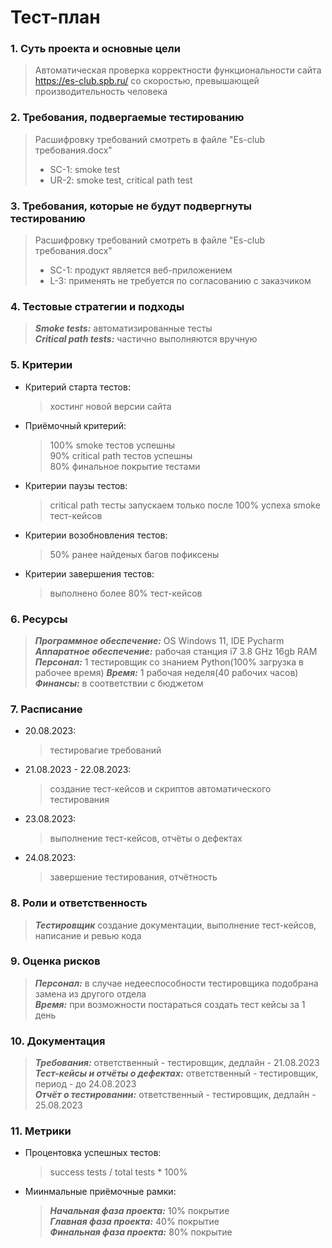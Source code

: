 # Тест-план
### 1. Суть проекта и основные цели
> Автоматическая проверка корректности функциональности сайта https://es-club.spb.ru/ со скоростью, превышающей производительность человека
### 2. Требования, подвергаемые тестированию
> Расшифровку требований смотреть в файле "Es-club требования.docx"
> + SC-1: smoke test
> + UR-2: smoke test, critical path test
### 3. Требования, которые не будут подвергнуты тестированию
> Расшифровку требований смотреть в файле "Es-club требования.docx"
> + SC-1: продукт является веб-приложением
> + L-3: применять не требуется по согласованию с заказчиком
### 4. Тестовые стратегии и подходы
> **_Smoke tests:_** автоматизированные тесты     
**_Critical path tests:_** частично выполняются вручную
### 5. Критерии
+ Критерий старта тестов:
    > хостинг новой версии сайта
+ Приёмочный критерий:
    > 100% smoke тестов успешны  
    90% critical path тестов успешны  
    80% финальное покрытие тестами
+ Критерии паузы тестов:
    > critical path тесты запускаем только после 100% успеха smoke тест-кейсов
+ Критерии возобновления тестов:
    > 50% ранее найденых багов пофиксены
+ Критерии завершения тестов:
    > выполнено более 80% тест-кейсов
### 6. Ресурсы
> **_Программное обеспечение:_** OS Windows 11, IDE Pycharm     
**_Аппаратное обеспечение:_** рабочая станция i7 3.8 GHz 16gb RAM       
**_Персонал:_** 1 тестировщик со знанием Python(100% загрузка в рабочее время)
**_Время:_** 1 рабочая неделя(40 рабочих часов)       
**_Финансы:_** в соответствии с бюджетом    
### 7. Расписание
+ 20.08.2023:
    > тестировагие требований
+ 21.08.2023 - 22.08.2023:
    > создание тест-кейсов и скриптов автоматического тестирования  
+ 23.08.2023:
    > выполнение тест-кейсов, отчёты о дефектах
+ 24.08.2023:
    > завершение тестирования, отчётность
### 8. Роли и ответственность
> **_Тестировщик_** создание документации, выполнение тест-кейсов, написание и ревью кода
### 9. Оценка рисков
> **_Персонал:_** в случае недееспособности тестировщика подобрана замена из другого отдела       
**_Время:_** при возможности постараться создать тест кейсы за 1 день
### 10. Документация
> **_Требования:_** ответственный - тестировщик, дедлайн - 21.08.2023     
**_Тест-кейсы и отчёты о дефектах:_** ответственный - тестировщик, период - до 24.08.2023     
**_Отчёт о тестировании:_** ответственный - тестировщик, дедлайн - 25.08.2023
### 11. Метрики
+ Процентовка успешных тестов:
    > success tests / total tests * 100%
+ Миинмальные приёмочные рамки:
    > **_Начальная фаза проекта:_** 10% покрытие     
**_Главная фаза проекта:_** 40% покрытие       
**_Финальная фаза проекта:_** 80% покрытие
